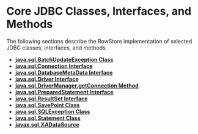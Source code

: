 # Core JDBC Classes, Interfaces, and Methods

The following sections describe the RowStore implementation of selected JDBC classes, interfaces, and methods.

-   **[java.sql.BatchUpdateException Class](../../reference/jdbc/java-sql-batchupdateexception.html)**
-   **[java.sql.Connection Interface](../../reference/jdbc/java-sql-connection.html)**
-   **[java.sql.DatabaseMetaData Interface](../../reference/jdbc/java-sql-databasemetadata.html)**
-   **[java.sql.Driver Interface](../../reference/jdbc/java-sql-driver-interface.html)**
-   **[java.sql.DriverManager.getConnection Method](../../reference/jdbc/java-sql-drivermanager-get-connection.html)**
-   **[java.sql.PreparedStatement Interface](../../reference/jdbc/java-sql-preparedstatement.html)**
-   **[java.sql.ResultSet Interface](../../reference/jdbc/java-sql-resultset.html)**
-   **[java.sql.SavePoint Class](../../reference/jdbc/java-sql-savepoint.html)**
-   **[java.sql.SQLException Class](../../reference/jdbc/java-sql-sqlexception.html)**
-   **[java.sql.Statement Class](../../reference/jdbc/java-sql-statement.html)**
-   **[javax.sql.XADataSource](../../reference/jdbc/javax-sql-xadatasource.html)**


